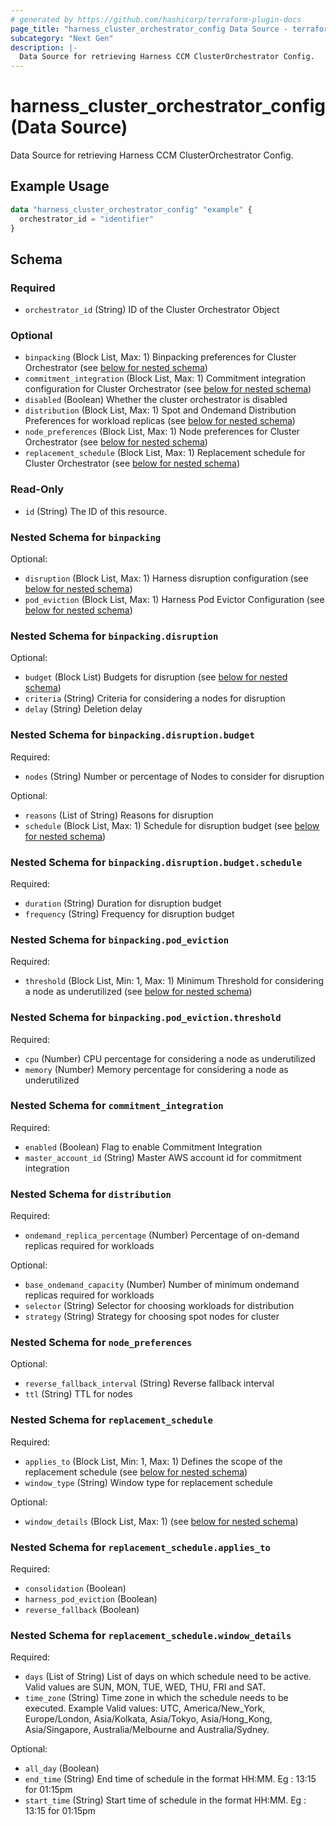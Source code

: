 ```yaml
---
# generated by https://github.com/hashicorp/terraform-plugin-docs
page_title: "harness_cluster_orchestrator_config Data Source - terraform-provider-harness"
subcategory: "Next Gen"
description: |-
  Data Source for retrieving Harness CCM ClusterOrchestrator Config.
---
```


# harness_cluster_orchestrator_config (Data Source)

Data Source for retrieving Harness CCM ClusterOrchestrator Config.

## Example Usage

```terraform
data "harness_cluster_orchestrator_config" "example" {
  orchestrator_id = "identifier"
}
```

<!-- schema generated by tfplugindocs -->
## Schema

### Required

- `orchestrator_id` (String) ID of the Cluster Orchestrator Object

### Optional

- `binpacking` (Block List, Max: 1) Binpacking preferences for Cluster Orchestrator (see [below for nested schema](#nestedblock--binpacking))
- `commitment_integration` (Block List, Max: 1) Commitment integration configuration for Cluster Orchestrator (see [below for nested schema](#nestedblock--commitment_integration))
- `disabled` (Boolean) Whether the cluster orchestrator is disabled
- `distribution` (Block List, Max: 1) Spot and Ondemand Distribution Preferences for workload replicas (see [below for nested schema](#nestedblock--distribution))
- `node_preferences` (Block List, Max: 1) Node preferences for Cluster Orchestrator (see [below for nested schema](#nestedblock--node_preferences))
- `replacement_schedule` (Block List, Max: 1) Replacement schedule for Cluster Orchestrator (see [below for nested schema](#nestedblock--replacement_schedule))

### Read-Only

- `id` (String) The ID of this resource.

<a id="nestedblock--binpacking"></a>
### Nested Schema for `binpacking`

Optional:

- `disruption` (Block List, Max: 1) Harness disruption configuration (see [below for nested schema](#nestedblock--binpacking--disruption))
- `pod_eviction` (Block List, Max: 1) Harness Pod Evictor Configuration (see [below for nested schema](#nestedblock--binpacking--pod_eviction))

<a id="nestedblock--binpacking--disruption"></a>
### Nested Schema for `binpacking.disruption`

Optional:

- `budget` (Block List) Budgets for disruption (see [below for nested schema](#nestedblock--binpacking--disruption--budget))
- `criteria` (String) Criteria for considering a nodes for disruption
- `delay` (String) Deletion delay

<a id="nestedblock--binpacking--disruption--budget"></a>
### Nested Schema for `binpacking.disruption.budget`

Required:

- `nodes` (String) Number or percentage of Nodes to consider for disruption

Optional:

- `reasons` (List of String) Reasons for disruption
- `schedule` (Block List, Max: 1) Schedule for disruption budget (see [below for nested schema](#nestedblock--binpacking--disruption--budget--schedule))

<a id="nestedblock--binpacking--disruption--budget--schedule"></a>
### Nested Schema for `binpacking.disruption.budget.schedule`

Required:

- `duration` (String) Duration for disruption budget
- `frequency` (String) Frequency for disruption budget




<a id="nestedblock--binpacking--pod_eviction"></a>
### Nested Schema for `binpacking.pod_eviction`

Required:

- `threshold` (Block List, Min: 1, Max: 1) Minimum Threshold for considering a node as underutilized (see [below for nested schema](#nestedblock--binpacking--pod_eviction--threshold))

<a id="nestedblock--binpacking--pod_eviction--threshold"></a>
### Nested Schema for `binpacking.pod_eviction.threshold`

Required:

- `cpu` (Number) CPU percentage for considering a node as underutilized
- `memory` (Number) Memory percentage for considering a node as underutilized




<a id="nestedblock--commitment_integration"></a>
### Nested Schema for `commitment_integration`

Required:

- `enabled` (Boolean) Flag to enable Commitment Integration
- `master_account_id` (String) Master AWS account id for commitment integration


<a id="nestedblock--distribution"></a>
### Nested Schema for `distribution`

Required:

- `ondemand_replica_percentage` (Number) Percentage of on-demand replicas required for workloads

Optional:

- `base_ondemand_capacity` (Number) Number of minimum ondemand replicas required for workloads
- `selector` (String) Selector for choosing workloads for distribution
- `strategy` (String) Strategy for choosing spot nodes for cluster


<a id="nestedblock--node_preferences"></a>
### Nested Schema for `node_preferences`

Optional:

- `reverse_fallback_interval` (String) Reverse fallback interval
- `ttl` (String) TTL for nodes


<a id="nestedblock--replacement_schedule"></a>
### Nested Schema for `replacement_schedule`

Required:

- `applies_to` (Block List, Min: 1, Max: 1) Defines the scope of the replacement schedule (see [below for nested schema](#nestedblock--replacement_schedule--applies_to))
- `window_type` (String) Window type for replacement schedule

Optional:

- `window_details` (Block List, Max: 1) (see [below for nested schema](#nestedblock--replacement_schedule--window_details))

<a id="nestedblock--replacement_schedule--applies_to"></a>
### Nested Schema for `replacement_schedule.applies_to`

Required:

- `consolidation` (Boolean)
- `harness_pod_eviction` (Boolean)
- `reverse_fallback` (Boolean)


<a id="nestedblock--replacement_schedule--window_details"></a>
### Nested Schema for `replacement_schedule.window_details`

Required:

- `days` (List of String) List of days on which schedule need to be active. Valid values are SUN, MON, TUE, WED, THU, FRI and SAT.
- `time_zone` (String) Time zone in which the schedule needs to be executed. Example Valid values: UTC, America/New_York, Europe/London, Asia/Kolkata, Asia/Tokyo, Asia/Hong_Kong, Asia/Singapore, Australia/Melbourne and Australia/Sydney.

Optional:

- `all_day` (Boolean)
- `end_time` (String) End time of schedule in the format HH:MM. Eg : 13:15 for 01:15pm
- `start_time` (String) Start time of schedule in the format HH:MM. Eg : 13:15 for 01:15pm
